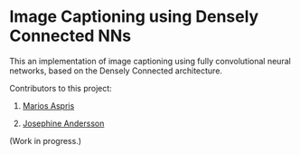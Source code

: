 # Image Captioning using Densely Connected NNs 
This an implementation of image captioning using fully convolutional neural networks, based on the Densely Connected architecture.

Contributors to this project:

1. [Marios Aspris](https://www.linkedin.com/in/mariosaspris/)
													
2. [Josephine Andersson](https://www.linkedin.com/in/josephine-andersson-15810781/)

(Work in progress.)
